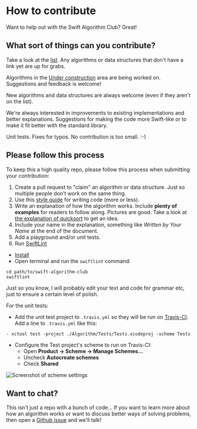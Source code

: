 # How to contribute

Want to help out with the Swift Algorithm Club? Great!

## What sort of things can you contribute?

Take a look at the [list](README.markdown). Any algorithms or data structures that don't have a link yet are up for grabs.

Algorithms in the [Under construction](Under%20Construction.markdown) area are being worked on. Suggestions and feedback is welcome!

New algorithms and data structures are always welcome (even if they aren't on the list).

We're always interested in improvements to existing implementations and better explanations. Suggestions for making the code more Swift-like or to make it fit better with the standard library.

Unit tests. Fixes for typos. No contribution is too small. :-)

## Please follow this process

To keep this a high quality repo, please follow this process when submitting your contribution:

1. Create a pull request to "claim" an algorithm or data structure. Just so multiple people don't work on the same thing.
2. Use this [style guide](https://github.com/raywenderlich/swift-style-guide) for writing code (more or less).
3. Write an explanation of how the algorithm works. Include **plenty of examples** for readers to follow along. Pictures are good. Take a look at [the explanation of quicksort](Quicksort/) to get an idea.
4. Include your name in the explanation, something like *Written by Your Name* at the end of the document. 
5. Add a playground and/or unit tests.
6. Run [SwiftLint](https://github.com/realm/SwiftLint)  
  - [Install](https://github.com/realm/SwiftLint#installation)
  - Open terminal and run the `swiftlint` command:

```
cd path/to/swift-algorithm-club
swiftlint
```


Just so you know, I will probably edit your text and code for grammar etc, just to ensure a certain level of polish.

For the unit tests:

- Add the unit test project to `.travis.yml` so they will be run on [Travis-CI](https://travis-ci.org/raywenderlich/swift-algorithm-club). Add a line to `.travis.yml` like this:

```
- xctool test -project ./Algorithm/Tests/Tests.xcodeproj -scheme Tests
```

- Configure the Test project's scheme to run on Travis-CI:
    - Open **Product -> Scheme -> Manage Schemes...**
    - Uncheck **Autocreate schemes**
    - Check **Shared**

![Screenshot of scheme settings](Images/scheme-settings-for-travis.png)

## Want to chat?

This isn't just a repo with a bunch of code... If you want to learn more about how an algorithm works or want to discuss better ways of solving problems, then open a [Github issue](https://github.com/raywenderlich/swift-algorithm-club/issues) and we'll talk!
